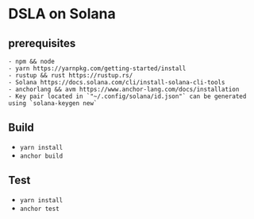 # DSLA on Solana


## prerequisites
    - npm && node 
    - yarn https://yarnpkg.com/getting-started/install
    - rustup && rust https://rustup.rs/
    - Solana https://docs.solana.com/cli/install-solana-cli-tools
    - anchorlang && avm https://www.anchor-lang.com/docs/installation
    - Key pair located in `"~/.config/solana/id.json"` can be generated using `solana-keygen new`
## Build

- `yarn install`
- `anchor build`

## Test

- `yarn install`
- `anchor test`
